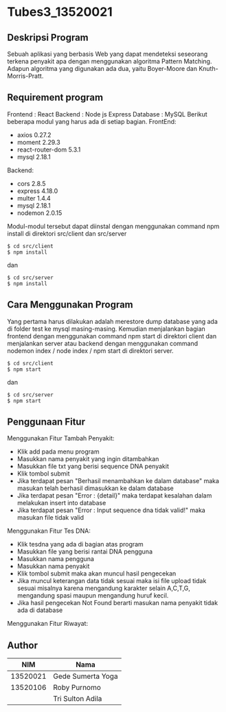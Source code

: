 # Tubes3_13520021

## Deskripsi Program
Sebuah aplikasi yang berbasis Web yang dapat mendeteksi seseorang terkena penyakit apa dengan menggunakan algoritma Pattern Matching. Adapun algoritma yang digunakan ada dua, yaitu Boyer-Moore dan Knuth-Morris-Pratt.

## Requirement program
Frontend : React
Backend : Node js Express
Database : MySQL
Berikut beberapa modul yang harus ada di setiap bagian.
FrontEnd:
- axios 0.27.2
- moment 2.29.3
- react-router-dom 5.3.1
- mysql 2.18.1

Backend:
- cors 2.8.5
- express 4.18.0
- multer 1.4.4
- mysql 2.18.1
- nodemon 2.0.15

Modul-modul tersebut dapat diinstal dengan menggunakan command npm install di direktori src/client dan src/server

```
$ cd src/client
$ npm install
```
dan
```
$ cd src/server
$ npm install
```

## Cara Menggunakan Program
Yang pertama harus dilakukan adalah merestore dump database yang ada di folder test ke mysql masing-masing. Kemudian menjalankan bagian frontend dengan menggunakan command npm start di direktori client dan menjalankan server atau backend dengan menggunakan command nodemon index / node index / npm start di direktori server.

```
$ cd src/client
$ npm start
```
dan
```
$ cd src/server
$ npm start
```

## Penggunaan Fitur
Menggunakan Fitur Tambah Penyakit:
- Klik add pada menu program
- Masukkan nama penyakit yang ingin ditambahkan
- Masukkan file txt yang berisi sequence DNA penyakit
- Klik tombol submit
- Jika terdapat pesan "Berhasil menambahkan ke dalam database" maka masukan telah berhasil dimasukkan ke dalam database
- Jika terdapat pesan "Error : {detail}" maka terdapat kesalahan dalam melakukan insert into database
- Jika terdapat pesan "Error : Input sequence dna tidak valid!" maka masukan file tidak valid

Menggunakan Fitur Tes DNA:
- Klik tesdna yang ada di bagian atas program
- Masukkan file yang berisi rantai DNA pengguna
- Masukkan nama pengguna
- Masukkan nama penyakit
- Klik tombol submit maka akan muncul hasil pengecekan
- Jika muncul keterangan data tidak sesuai maka isi file upload tidak sesuai misalnya karena mengandung karakter selain A,C,T,G, mengandung spasi maupun mengandung huruf kecil.
- Jika hasil pengecekan Not Found berarti masukan nama penyakit tidak ada di database

Menggunakan Fitur Riwayat:

## Author
| NIM      | Nama                        |
| -------- | --------------------------- |
| 13520021 | Gede Sumerta Yoga           |
| 13520106 | Roby Purnomo            | 
|  | Tri Sulton Adila                |
